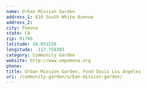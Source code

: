 ```yaml
---
name: Urban Mission Garden
address_1: 810 South White Avenue
address_2: 
city: Pomona
state: CA
zip: 91766
latitude: 34.051526
longitude: -117.758303
category: Community Garden
website: http://www.umpomona.org
phone: 
title: Urban Mission Garden, Food Oasis Los Angeles
uri: /community-garden/urban-mission-garden/
---
```


